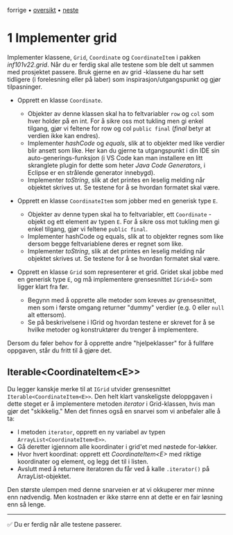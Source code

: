 forrige &bullet; [oversikt](../README.md#steg-for-steg) &bullet; [neste](./02-tegnrutenett.md)

# 1 Implementer grid

Implementer klassene, `Grid`, `Coordinate` og `CoordinateItem` i pakken *inf101v22.grid*. Når du er ferdig skal alle testene som ble delt ut sammen med prosjektet passere. Bruk gjerne en av grid -klassene du har sett tidligere (i forelesning eller på laber) som inspirasjon/utgangspunkt og gjør tilpasninger.

 - Opprett en klasse `Coordinate`.
    - Objekter av denne klassen skal ha to feltvariabler `row` og `col` som hver holder på en int. For å sikre oss mot tukling men gi enkel tilgang, gjør vi feltene for row og col `public final` (*final* betyr at verdien ikke kan endres).
    - Implementer *hashCode* og *equals*, slik at to objekter med like verdier blir ansett som like. Her kan du gjerne ta utgangspunkt i din IDE sin auto-generings-funksjon (i VS Code kan man installere en litt skranglete plugin for dette som heter *Java Code Generators*, i Eclipse er en strålende generator innebygd).
    - Implementer *toString*, slik at det printes en leselig melding når objektet skrives ut. Se testene for å se hvordan formatet skal være. 

 - Opprett en klasse `CoordinateItem` som jobber med en generisk type `E`.  
    - Objekter av denne typen skal ha to feltvariabler, ett `Coordinate` -objekt og ett element av typen `E`. For å sikre oss mot tukling men gi enkel tilgang, gjør vi feltene `public final`.
    - Implementer hashCode og equals, slik at to objekter regnes som like dersom begge feltvariablene deres er regnet som like.
    - Implementer *toString*, slik at det printes en leselig melding når objektet skrives ut. Se testene for å se hvordan formatet skal være. 

 - Opprett en klasse `Grid` som representerer et grid. Gridet skal jobbe med en generisk type `E`, og må implementere grensesnittet `IGrid<E>` som ligger klart fra før. 
    - Begynn med å opprette alle metoder som kreves av grensesnittet, men som i første omgang returner "dummy" verdier (e.g. 0 eller `null` alt ettersom).
    - Se på beskrivelsene i IGrid og hvordan testene er skrevet for å se hvilke metoder og konstruktører du trenger å implementere.

 Dersom du føler behov for å opprette andre "hjelpeklasser" for å fullføre oppgaven, står du fritt til å gjøre det.

## Iterable&lt;CoordinateItem&lt;E&gt;&gt;

Du legger kanskje merke til at `IGrid` utvider grensesnittet `Iterable<CoordinateItem<E>>`. Den helt klart vanskeligste deloppgaven i dette steget er å implementere metoden *iterator* i Grid-klassen, hvis man gjør det "skikkelig." Men det finnes også en snarvei som vi anbefaler alle å ta:
 - I metoden `iterator`, opprett en ny variabel av typen `ArrayList<CoordinateItem<E>>`.
 - Gå deretter igjennom alle koordinater i grid'et med nøstede for-løkker.
 - Hvor hvert koordinat: opprett ett *CoordinateItem&lt;E&gt;* med riktige koordinater og element, og legg det til i listen.
 - Avslutt med å returnere iteratoren du får ved å kalle `.iterator()` på ArrayList-objektet.

 Den største ulempen med denne snarveien er at vi okkuperer mer minne enn nødvendig. Men kostnaden er ikke større enn at dette er en fair løsning enn så lenge.

---

:white_check_mark: Du er ferdig når alle testene passerer.